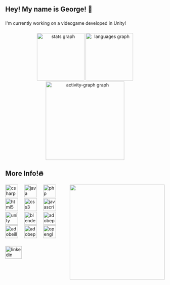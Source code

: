 <h2 align="left">Hey! My name is George! 👋</h2>

###

<p align="left">I'm currently working on a videogame developed in Unity!</p>

###

<div align="center">
  <img src="https://github-readme-stats.vercel.app/api?username=SulfuricAcidH2SO4&hide_title=false&hide_rank=false&show_icons=true&include_all_commits=true&count_private=true&disable_animations=false&theme=synthwave&locale=en&hide_border=true&custom_title=My%20stats!" height="150" alt="stats graph"  />
  <img src="https://github-readme-stats.vercel.app/api/top-langs?username=SulfuricAcidH2SO4&locale=en&hide_title=false&layout=compact&card_width=320&langs_count=5&theme=synthwave&hide_border=true" height="150" alt="languages graph"  />
  <img src="https://github-readme-activity-graph.vercel.app/graph?username=SulfuricAcidH2SO4&theme=synthwave-84&area=false&hide_border=true&custom_title=My%20Contribution%20Graph!" height="248" alt="activity-graph graph"  />
</div>

###

<h2 align="left">More Info!🔥</h2>

###

<img align="right" height="300" src="https://media1.tenor.com/m/gRcOi64o3oAAAAAC/crunchycat-luna.gif"  />

###

<div align="left">
  <img src="https://skillicons.dev/icons?i=cs" height="40" alt="csharp logo"  />
  <img width="12" />
  <img src="https://skillicons.dev/icons?i=java" height="40" alt="java logo"  />
  <img width="12" />
  <img src="https://skillicons.dev/icons?i=php" height="40" alt="php logo"  />
  <img width="12" />
  <img src="https://skillicons.dev/icons?i=html" height="40" alt="html5 logo"  />
  <img width="12" />
  <img src="https://skillicons.dev/icons?i=css" height="40" alt="css3 logo"  />
  <img width="12" />
  <img src="https://skillicons.dev/icons?i=js" height="40" alt="javascript logo"  />
  <img width="12" />
  <img src="https://skillicons.dev/icons?i=unity" height="40" alt="unity logo"  />
  <img width="12" />
  <img src="https://skillicons.dev/icons?i=blender" height="40" alt="blender logo"  />
  <img width="12" />
  <img src="https://skillicons.dev/icons?i=ps" height="40" alt="adobephotoshop logo"  />
  <img width="12" />
  <img src="https://skillicons.dev/icons?i=ai" height="40" alt="adobeillustrator logo"  />
  <img width="12" />
  <img src="https://skillicons.dev/icons?i=pr" height="40" alt="adobepremierepro logo"  />
  <img width="12" />
  <img src="https://cdn.simpleicons.org/opengl/5586A4" height="40" alt="opengl logo"  />
</div>

###

<div align="left">
  <a href="https://www.linkedin.com/in/george-patrut-93288a197/" target="_blank">
    <img src="https://raw.githubusercontent.com/maurodesouza/profile-readme-generator/master/src/assets/icons/social/linkedin/default.svg" width="52" height="40" alt="linkedin logo"  />
  </a>
</div>

###

